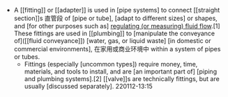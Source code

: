 - A [[fitting]] or [[adapter]] is used in [pipe systems] to connect [[straight section]]s 直管段 of [pipe or tube], [adapt to different sizes] or shapes, and [for other purposes such as] [regulating (or measuring) fluid flow](((gTWN92-mX))).[1] These fittings are used in [[plumbing]] to [manipulate the conveyance of]([[fluid conveyance]]) [water, gas, or liquid waste] [in domestic or commercial environments], 在家用或商业环境中 within a system of pipes or tubes.
    - Fittings (especially [uncommon types]) require money, time, materials, and tools to install, and are [an important part of] [piping and plumbing systems].[2] [[valve]]s are technically fittings, but are usually [discussed separately].
220112-13:15
